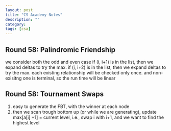 ```yaml
---
layout: post
title: "CS Academy Notes"
description: ""
category: 
tags: [csa]
---
```


Round 58: Palindromic Friendship
---------
we consider both the odd and even case
if (i, i+1) is in the list, then we expand deltas to try the max.
if (i, i+2) is in the list, then we expand deltas to try the max.
each existing relationship will be checked only once. and non-exisitng one is terminal, so the run time will be linear

Round 58: Tournament Swaps
--------
1. easy to generate the FBT, with the winner at each node
2. then we scan trough bottom up (or while we are generating), update max[a[i] +1] = current level, i.e., swap i with i+1, and we want to find the highest level
